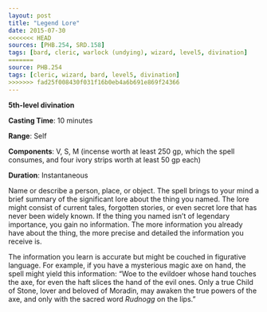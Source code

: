 ```yaml
---
layout: post
title: "Legend Lore"
date: 2015-07-30
<<<<<<< HEAD
sources: [PHB.254, SRD.158]
tags: [bard, cleric, warlock (undying), wizard, level5, divination]
=======
source: PHB.254
tags: [cleric, wizard, bard, level5, divination]
>>>>>>> fad25f008430f031f16b0eb4a6b691e869f24366
---
```


**5th-level divination**

**Casting Time**: 10 minutes

**Range**: Self

**Components**: V, S, M (incense worth at least 250 gp, which the spell consumes, and four ivory strips worth at least 50 gp each)

**Duration**: Instantaneous

Name or describe a person, place, or object. The spell brings to your mind a brief summary of the significant lore about the thing you named. The lore might consist of current tales, forgotten stories, or even secret lore that has never been widely known. If the thing you named isn’t of legendary importance, you gain no information. The more information you already have about the thing, the more precise and detailed the information you receive is.

The information you learn is accurate but might be couched in figurative language. For example, if you have a mysterious magic axe on hand, the spell might yield this information: “Woe to the evildoer whose hand touches the axe, for even the haft slices the hand of the evil ones. Only a true Child of Stone, lover and beloved of Moradin, may awaken the true powers of the axe, and only with the sacred word *Rudnogg* on the lips.”
